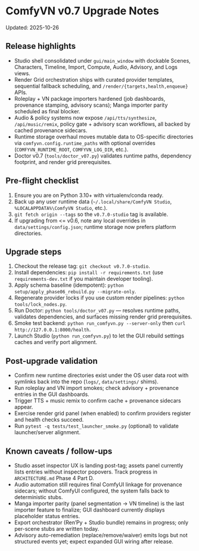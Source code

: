 # ComfyVN v0.7 Upgrade Notes

Updated: 2025-10-26

## Release highlights
- Studio shell consolidated under `gui/main_window` with dockable Scenes, Characters, Timeline, Import, Compute, Audio, Advisory, and Logs views.
- Render Grid orchestration ships with curated provider templates, sequential fallback scheduling, and `/render/{targets,health,enqueue}` APIs.
- Roleplay + VN package importers hardened (job dashboards, provenance stamping, advisory scans); Manga importer parity scheduled as final blocker.
- Audio & policy systems now expose `/api/tts/synthesize`, `/api/music/remix`, policy gate + advisory scan workflows, all backed by cached provenance sidecars.
- Runtime storage overhaul moves mutable data to OS-specific directories via `comfyvn.config.runtime_paths` with optional overrides (`COMFYVN_RUNTIME_ROOT`, `COMFYVN_LOG_DIR`, etc.).
- Doctor v0.7 (`tools/doctor_v07.py`) validates runtime paths, dependency footprint, and render grid prerequisites.

## Pre-flight checklist
1. Ensure you are on Python 3.10+ with virtualenv/conda ready.
2. Back up any user runtime data (`~/.local/share/ComfyVN Studio`, `%LOCALAPPDATA%\ComfyVN Studio`, etc.).
3. `git fetch origin --tags` so the `v0.7.0-studio` tag is available.
4. If upgrading from <= v0.6, note any local overrides in `data/settings/config.json`; runtime storage now prefers platform directories.

## Upgrade steps
1. Checkout the release tag: `git checkout v0.7.0-studio`.
2. Install dependencies: `pip install -r requirements.txt` (use `requirements-dev.txt` if you maintain developer tooling).
3. Apply schema baseline (idempotent): `python setup/apply_phase06_rebuild.py --migrate-only`.
4. Regenerate provider locks if you use custom render pipelines: `python tools/lock_nodes.py`.
5. Run Doctor: `python tools/doctor_v07.py` — resolves runtime paths, validates dependencies, and surfaces missing render grid prerequisites.
6. Smoke test backend: `python run_comfyvn.py --server-only` then `curl http://127.0.0.1:8000/health`.
7. Launch Studio (`python run_comfyvn.py`) to let the GUI rebuild settings caches and verify port alignment.

## Post-upgrade validation
- Confirm new runtime directories exist under the OS user data root with symlinks back into the repo (`logs/`, `data/settings/` shims).
- Run roleplay and VN import smokes; check advisory + provenance entries in the GUI dashboards.
- Trigger TTS + music remix to confirm cache + provenance sidecars appear.
- Exercise render grid panel (when enabled) to confirm providers register and health checks succeed.
- Run `pytest -q tests/test_launcher_smoke.py` (optional) to validate launcher/server alignment.

## Known caveats / follow-ups
- Studio asset inspector UX is landing post-tag; assets panel currently lists entries without inspector popovers. Track progress in `ARCHITECTURE.md` Phase 4 Part D.
- Audio automation still requires final ComfyUI linkage for provenance sidecars; without ComfyUI configured, the system falls back to deterministic stubs.
- Manga importer parity (panel segmentation → VN timeline) is the last importer feature to finalize; GUI dashboard currently displays placeholder status entries.
- Export orchestrator (Ren’Py + Studio bundle) remains in progress; only per-scene stubs are written today.
- Advisory auto-remediation (replace/remove/waiver) emits logs but not structured events yet; expect expanded GUI wiring after release.
